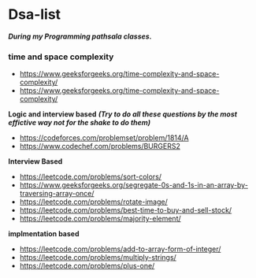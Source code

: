 # Dsa-list
***During my Programming pathsala classes.***
### time and space complexity 
- https://www.geeksforgeeks.org/time-complexity-and-space-complexity/
- https://www.geeksforgeeks.org/time-complexity-and-space-complexity/

**Logic and interview based**
***(Try to do all these questions by the most effictive way not for the shake to do them)***
- https://codeforces.com/problemset/problem/1814/A
- https://www.codechef.com/problems/BURGERS2

**Interview Based**
- https://leetcode.com/problems/sort-colors/
- https://www.geeksforgeeks.org/segregate-0s-and-1s-in-an-array-by-traversing-array-once/
- https://leetcode.com/problems/rotate-image/
- https://leetcode.com/problems/best-time-to-buy-and-sell-stock/
- https://leetcode.com/problems/majority-element/

**implmentation based**
- https://leetcode.com/problems/add-to-array-form-of-integer/
- https://leetcode.com/problems/multiply-strings/
- https://leetcode.com/problems/plus-one/

